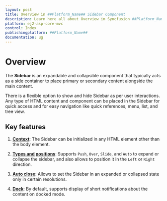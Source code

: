 ```yaml
---
layout: post
title: Overview in ##Platform_Name## Sidebar Component
description: Learn here all about Overview in Syncfusion ##Platform_Name## Sidebar component of Syncfusion Essential JS 2 and more.
platform: ej2-asp-core-mvc
control: Index
publishingplatform: ##Platform_Name##
documentation: ug
---
```


# Overview

The **Sidebar** is an expandable and collapsible component that typically acts as a side container to place primary or secondary content alongside the main content.

There is a flexible option to show and hide Sidebar as per user interactions. Any type of HTML content and component can be placed in the Sidebar for quick access and for easy navigation like quick references, menu, list, and tree view.

## Key features

1. **[Context](/sidebar/custom-context/)**: The Sidebar can be initialized in any HTML element other than the body element.

2. **[Types and positions](/sidebar/variations/)**: Supports `Push`, `Over`, `Slide`, and `Auto` to expand or collapse the sidebar, and also allows to position it in the `Left` or `Right` direction.

3. **[Auto close](/sidebar/auto-close/)**: Allows to set the Sidebar in an expanded or collapsed state only in certain resolutions.

4. **[Dock](/sidebar/docking-sidebar/)**: By default, supports display of short notifications about the content on docked mode.

